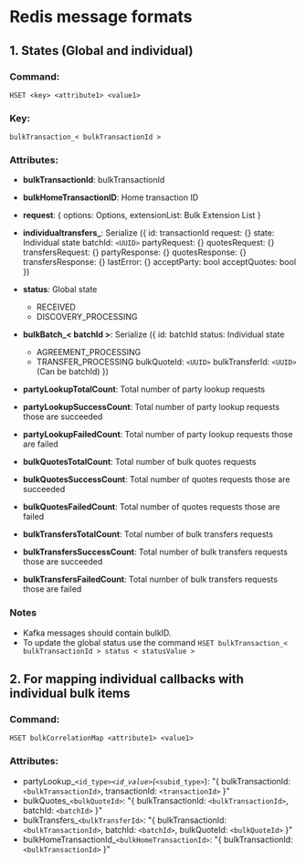 # Redis message formats

## 1. States (Global and individual)

### Command:
```
HSET <key> <attribute1> <value1>
```
### Key:
```
bulkTransaction_< bulkTransactionId >
```

### Attributes:
- **bulkTransactionId**: bulkTransactionId
- **bulkHomeTransactionID**: Home transaction ID
- **request**: {
  options: Options,
  extensionList: Bulk Extension List
}

- **individualtransfers_<transactionId>**: Serialize ({
  id: transactionId
  request: {}
  state: Individual state
  batchId: `<UUID>`
  partyRequest: {}
  quotesRequest: {}
  transfersRequest: {}
  partyResponse: {}
  quotesResponse: {}
  transfersResponse: {}
  lastError: {}
  acceptParty: bool
  acceptQuotes: bool
})

- **status**: Global state
  - RECEIVED
  - DISCOVERY_PROCESSING

- **bulkBatch_< batchId >**: Serialize ({
  id: batchId
  status: Individual state
  - AGREEMENT_PROCESSING
  - TRANSFER_PROCESSING
  bulkQuoteId: `<UUID>`
  bulkTransferId: `<UUID>` (Can be batchId)
})

- **partyLookupTotalCount**: Total number of party lookup requests
- **partyLookupSuccessCount**: Total number of party lookup requests those are succeeded
- **partyLookupFailedCount**: Total number of party lookup requests those are failed

- **bulkQuotesTotalCount**: Total number of bulk quotes requests
- **bulkQuotesSuccessCount**: Total number of quotes requests those are succeeded
- **bulkQuotesFailedCount**: Total number of quotes requests those are failed

- **bulkTransfersTotalCount**: Total number of bulk transfers requests
- **bulkTransfersSuccessCount**: Total number of bulk transfers requests those are succeeded
- **bulkTransfersFailedCount**: Total number of bulk transfers requests those are failed


### Notes
- Kafka messages should contain bulkID.
- To update the global status use the command `HSET bulkTransaction_< bulkTransactionId > status < statusValue >`


## 2. For mapping individual callbacks with individual bulk items

### Command:
```
HSET bulkCorrelationMap <attribute1> <value1>
```

### Attributes:
- partyLookup_`<id_type>`_`<id_value>`(_`<subid_type>`): "{ bulkTransactionId: `<bulkTransactionId>`, transactionId: `<transactionId>` }"
- bulkQuotes_`<bulkQuoteId>`: "{ bulkTransactionId: `<bulkTransactionId>`, batchId: `<batchId>` }"
- bulkTransfers_`<bulkTransferId>`: "{ bulkTransactionId: `<bulkTransactionId>`, batchId: `<batchId>`, bulkQuoteId: `<bulkQuoteId>` }"
- bulkHomeTransactionId_`<bulkHomeTransactionId>`: "{ bulkTransactionId: `<bulkTransactionId>` }"

